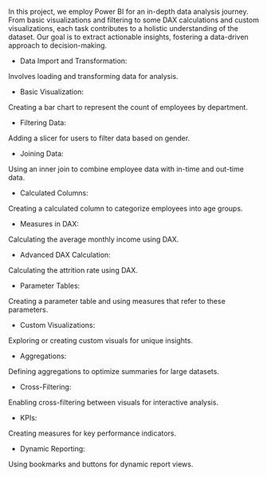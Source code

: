 In this project, we employ Power BI for an in-depth data analysis journey. From basic visualizations and filtering to some DAX calculations and custom visualizations,
each task contributes to a holistic understanding of the dataset. Our goal is to extract actionable insights, fostering a data-driven approach to decision-making.

- Data Import and Transformation:

Involves loading and transforming data for analysis.

- Basic Visualization:

Creating a bar chart to represent the count of employees by department.

- Filtering Data:

Adding a slicer for users to filter data based on gender.

- Joining Data:

Using an inner join to combine employee data with in-time and out-time data.

- Calculated Columns:

Creating a calculated column to categorize employees into age groups.

- Measures in DAX:

Calculating the average monthly income using DAX.

- Advanced DAX Calculation:

Calculating the attrition rate using DAX.

- Parameter Tables:

Creating a parameter table and using measures that refer to these parameters.

- Custom Visualizations:

Exploring or creating custom visuals for unique insights.

- Aggregations:

Defining aggregations to optimize summaries for large datasets.

- Cross-Filtering:

Enabling cross-filtering between visuals for interactive analysis.

- KPIs:

Creating measures for key performance indicators.

- Dynamic Reporting:

Using bookmarks and buttons for dynamic report views.


